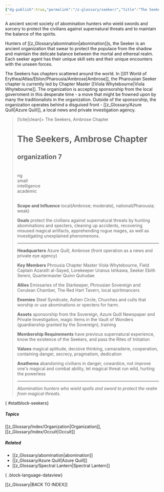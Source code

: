 ```yaml
---
{"dg-publish":true,"permalink":"/z-glossary/seeker/","title":"The Seekers","hide":true,"noteIcon":""}
---
```


A ancient secret society of abomination hunters who wield swords and sorcery to protect the civilians against supernatural threats and to maintain the balance of the spirits.

Hunters of [[z_Glossary/abomination\|abomination]]s, the Seeker is an ancient organization that swear to protect the populace from the shadow and maintain the delicate balance between the mortal and ethereal realm. Each seeker agent has their unique skill sets and their unique encounters with the unseen forces. 

The Seekers has chapters scattered around the world. In [[01 World of Erythea/Atlas/Eblon/Pharousia/Ambrose\|Ambrose]], the Pharousian Seeker chapter is currently led by Chapter Master [[Viola Whytebourne\|Viola Whytebourne]]. The organization is accepting sponsorship from the local government in this desperate time - a move that might be frowned upon by many the traditionalists in the organization. Outside of the sponsorship, the organization operates behind a disguised front - [[z_Glossary/Azure Quill\|Azure Quill]], a local news and private investigation agency. 

>[!cite|clean]+ The Seekers, Ambrose Chapter 
><div class="pf2block" style="width: 100%; margin:  auto"> <div class="d-flex"> <h1>The Seekers, Ambrose Chapter </h1> <h2 class="ml-auto">organization  7</h2> </div> <div style="background: transparent; height: 2px; margin: 0px 0px 0.2rem;"></div> <div style="" class="pf-trait pf-trait-edge">&nbsp;</div> <div class="pf-trait pf-trait-align">ng</div> <div class="pf-trait pf-trait-size">small</div> <div style="" class="pf-trait">intelligence</div> <div style="" class="pf-trait">academic</div> <div style="" class="pf-trait pf-trait-edge">&nbsp;</div> <div class="text-pf"> <p class="hang"><strong>Scope and Influence</strong> local(Ambrose; moderate), national(Pharousia; weak)</p> <p class="hang"><strong>Goals</strong> protect the civilians against supernatural threats by hunting abominations and specters, cleaning up accidents, recovering misused magical artifacts, apprehending rogue mages, as well as investigating unexplained phenomenons. </p> <div style="background: #cccccc; height: 2px; margin: 1px 0; border-bottom: 1px solid #00000066"></div> <p class="hang"><strong>Headquarters</strong> Azure Quill, Ambrose (front operation as a news and private eye agency)</p> <p class="hang"><strong>Key Members</strong> Phrousia Chapter Master Viola Whytebourne, Field Captain Azarath al-Sayed,  Lorekeeper Uranus Ishkawa, Seeker Ebith Sereni, Quartermaster Quinn Qulrudae </p> <p class="hang"><strong>Allies</strong> Emissaries of the Starkeeper, Phrousian Sovereign and Cerulean Chamber, The Red Hart Tavern, local spiritmancers</p> <p class="hang"><strong>Enemies</strong> Steel Syndicate, Ashen Circle, Churches and cults that worship or use abominations or specters for harm.</p> <p class="hang"><strong>Assets</strong> sponsorship from the Sovereign, Azure Quill Newspaper and Private Investigation, magic items in the Vault of Wonders (guardianship granted by the Sovereign), training</p> <p class="hang"><strong>Membership Requirements</strong> have previous supernatural experience, know the existence of the Seekers, and pass the Rites of Initiation</p> <p class="hang"><strong>Values</strong> magical aptitude, decisive thinking, camaraderie, cooperation, containing danger, secrecy, pragmatism, dedication</p> <p class="hang"><strong>Anathema</strong> abandoning civilians in danger, cowardice, not improve one's magical and combat ability, let magical threat run wild, hurting the powerless</p> <div style="background: #cccccc; height: 2px; margin: 1px 0; border-bottom: 1px solid #00000066"></div> <p><em>Abomination hunters who wield spells and sword to protect the realm from magical threats.</em></p> </div> </div>
{ #statblock-seekers}




##### Topics
[[z_Glossary/Index/Organization\|Organization]],[[z_Glossary/Index/Occult\|Occult]]

##### Related
- [[z_Glossary/abomination\|abomination]]
- [[z_Glossary/Azure Quill\|Azure Quill]]
- [[z_Glossary/Spectral Lantern\|Spectral Lantern]]

{ .block-language-dataview}

[[z_Glossary\|BACK TO INDEX]]